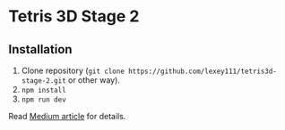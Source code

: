 # Tetris 3D Stage 2

## Installation

1. Clone repository (`git clone https://github.com/lexey111/tetris3d-stage-2.git` or other way).
2. `npm install`
3. `npm run dev`


Read [Medium article]() for details.
